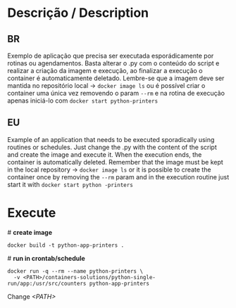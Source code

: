 # Descrição / Description

## BR
Exemplo de aplicação que precisa ser executada esporádicamente por rotinas ou agendamentos.
Basta alterar o .py com o conteúdo do script e realizar a criação da imagem e execução, ao finalizar a execução o container é automaticamente deletado. Lembre-se que a imagem deve ser mantida no repositório local ->  `docker image ls` ou é possível criar o container uma única vez removendo o param `--rm` e na rotina de execução apenas iniciá-lo com `docker start python-printers`

## EU
Example of an application that needs to be executed sporadically using routines or schedules.
Just change the .py with the content of the script and create the image and execute it. When the execution ends, the container is automatically deleted. Remember that the image must be kept in the local repository -> `docker image ls` or it is possible to create the container once by removing the `--rm` param and in the execution routine just start it with `docker start python -printers`


# Execute
\# **create image**
```
docker build -t python-app-printers .
```
 

\# **run in crontab/schedule**


```
docker run -q --rm --name python-printers \
  -v <PATH>/containers-solutions/python-single-run/app:/usr/src/counters python-app-printers
```
  Change *\<PATH\>*
